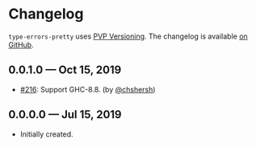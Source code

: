 # Changelog

`type-errors-pretty` uses [PVP Versioning][1].
The changelog is available [on GitHub][2].

## 0.0.1.0 — Oct 15, 2019

* [#216](https://github.com/chshersh/type-errors-pretty/pull/5):
  Support GHC-8.8.
  (by [@chshersh](https://github.com/chshersh))

## 0.0.0.0 — Jul 15, 2019

* Initially created.

[1]: https://pvp.haskell.org
[2]: https://github.com/chshersh/type-errors-pretty/releases
